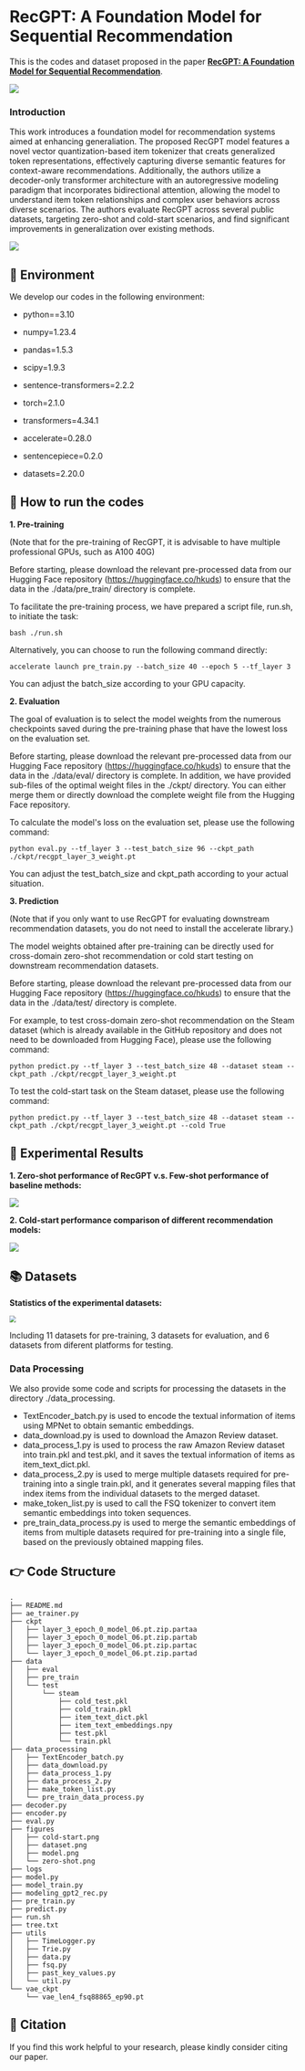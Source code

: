 # RecGPT: A Foundation Model for Sequential Recommendation

This is the codes and dataset proposed in the paper **[RecGPT: A Foundation Model for Sequential Recommendation](https://arxiv.org/abs/2506.06270)**.

<img src="./figures/recgpt.png" style="zoom:100%;" />

### Introduction

This work introduces a foundation model for recommendation systems aimed at enhancing generaliation. The proposed RecGPT model features a novel vector quantization-based item tokenizer that creats generalized token representations, effectively capturing diverse semantic features for context-aware recommendations. Additionally, the authors utilize a decoder-only transformer architecture with an autoregressive modeling paradigm that incorporates bidirectional attention, allowing the model to understand item token relationships and complex user behaviors across diverse scenarios. The authors evaluate RecGPT across several public datasets, targeting zero-shot and cold-start scenarios, and find significant improvements in generalization over existing methods.

<img src="./figures/model.png" style="zoom:100%;" />

## 📝 Environment

We develop our codes in the following environment:

- python==3.10

- numpy=1.23.4

- pandas=1.5.3

- scipy=1.9.3

- sentence-transformers=2.2.2

- torch=2.1.0

- transformers=4.34.1

- accelerate=0.28.0

- sentencepiece=0.2.0

- datasets=2.20.0
## 🚀 How to run the codes

**1. Pre-training**

(Note that for the pre-training of RecGPT, it is advisable to have multiple professional GPUs, such as A100 40G)

Before starting, please download the relevant pre-processed data from our Hugging Face repository (https://huggingface.co/hkuds) to ensure that the data in the ./data/pre_train/ directory is complete. 

To facilitate the pre-training process, we have prepared a script file, run.sh, to initiate the task:

```
bash ./run.sh
```

Alternatively, you can choose to run the following command directly:

```
accelerate launch pre_train.py --batch_size 40 --epoch 5 --tf_layer 3
```

You can adjust the batch_size according to your GPU capacity.

**2. Evaluation**

The goal of evaluation is to select the model weights from the numerous checkpoints saved during the pre-training phase that have the lowest loss on the evaluation set. 

Before starting, please download the relevant pre-processed data from our Hugging Face repository (https://huggingface.co/hkuds) to ensure that the data in the ./data/eval/ directory is complete. In addition, we have provided sub-files of the optimal weight files in the ./ckpt/ directory. You can either merge them or directly download the complete weight file from the Hugging Face repository.

To calculate the model's loss on the evaluation set, please use the following command:

```
python eval.py --tf_layer 3 --test_batch_size 96 --ckpt_path ./ckpt/recgpt_layer_3_weight.pt
```

You can adjust the test_batch_size and ckpt_path according to your actual situation.

**3. Prediction**

(Note that if you only want to use RecGPT for evaluating downstream recommendation datasets, you do not need to install the accelerate library.)

The model weights obtained after pre-training can be directly used for cross-domain zero-shot recommendation or cold start testing on downstream recommendation datasets. 

Before starting, please download the relevant pre-processed data from our Hugging Face repository (https://huggingface.co/hkuds) to ensure that the data in the ./data/test/ directory is complete.

For example, to test cross-domain zero-shot recommendation on the Steam dataset (which is already available in the GitHub repository and does not need to be downloaded from Hugging Face), please use the following command:

```
python predict.py --tf_layer 3 --test_batch_size 48 --dataset steam --ckpt_path ./ckpt/recgpt_layer_3_weight.pt
```

To test the cold-start task on the Steam dataset, please use the following command:

```
python predict.py --tf_layer 3 --test_batch_size 48 --dataset steam --ckpt_path ./ckpt/recgpt_layer_3_weight.pt --cold True
```

## 🎯 Experimental Results

**1. Zero-shot performance of RecGPT v.s. Few-shot performance of baseline methods:**

<img src="./figures/zero-shot.png" style="zoom:100%;" />

**2. Cold-start performance comparison of different recommendation models:**

<img src="./figures/cold-start.png" style="zoom:100%;" />

## 📚 Datasets

**Statistics of the experimental datasets:**

<img src="./figures/dataset.png" style="zoom:70%;" />

Including 11 datasets for pre-training, 3 datasets for evaluation, and 6 datasets from diferent platforms for testing.

### Data Processing

We also provide some code and scripts for processing the datasets in the directory ./data_processing.

- TextEncoder_batch.py is used to encode the textual information of items using MPNet to obtain semantic embeddings.
- data_download.py is used to download the Amazon Review dataset.
- data_process_1.py is used to process the raw Amazon Review dataset into train.pkl and test.pkl, and it saves the textual information of items as item_text_dict.pkl.
- data_process_2.py is used to merge multiple datasets required for pre-training into a single train.pkl, and it generates several mapping files that index items from the individual datasets to the merged dataset.
- make_token_list.py is used to call the FSQ tokenizer to convert item semantic embeddings into token sequences.
- pre_train_data_process.py is used to merge the semantic embeddings of items from multiple datasets required for pre-training into a single file, based on the previously obtained mapping files.

## 👉 Code Structure

```
.
├── README.md
├── ae_trainer.py
├── ckpt
│   ├── layer_3_epoch_0_model_06.pt.zip.partaa
│   ├── layer_3_epoch_0_model_06.pt.zip.partab
│   ├── layer_3_epoch_0_model_06.pt.zip.partac
│   └── layer_3_epoch_0_model_06.pt.zip.partad
├── data
│   ├── eval
│   ├── pre_train
│   └── test
│       └── steam
│           ├── cold_test.pkl
│           ├── cold_train.pkl
│           ├── item_text_dict.pkl
│           ├── item_text_embeddings.npy
│           ├── test.pkl
│           └── train.pkl
├── data_processing
│   ├── TextEncoder_batch.py
│   ├── data_download.py
│   ├── data_process_1.py
│   ├── data_process_2.py
│   ├── make_token_list.py
│   └── pre_train_data_process.py
├── decoder.py
├── encoder.py
├── eval.py
├── figures
│   ├── cold-start.png
│   ├── dataset.png
│   ├── model.png
│   └── zero-shot.png
├── logs
├── model.py
├── model_train.py
├── modeling_gpt2_rec.py
├── pre_train.py
├── predict.py
├── run.sh
├── tree.txt
├── utils
│   ├── TimeLogger.py
│   ├── Trie.py
│   ├── data.py
│   ├── fsq.py
│   ├── past_key_values.py
│   └── util.py
└── vae_ckpt
    └── vae_len4_fsq88865_ep90.pt
```

## 🌟 Citation

If you find this work helpful to your research, please kindly consider citing our paper.